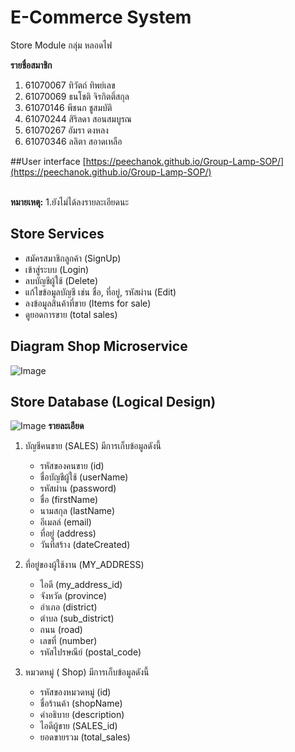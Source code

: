 # E-Commerce System
Store Module  กลุ่ม หลอดไฟ

**รายชื่อสมาชิก**
1. 61070067 ทิวัตถ์ ทิพย์เลข
2. 61070069 ธนโชติ จิรกิตติ์สกุล
3. 61070146 พีชนก ชูสมบัติ
4. 61070244 สิริลดา สอนสมบูรณ
5. 61070267 อัมรา ดงหลง
6. 61070346 ลลิตา สอาดเหลือ


##User interface
[https://peechanok.github.io/Group-Lamp-SOP/](https://peechanok.github.io/Group-Lamp-SOP/)<br><br>

**หมายเหตุ:** 1.ยังไม่ได้ลงรายละเอียดนะ

## Store Services
-   สมัครสมาชิกลูกค้า (SignUp)
-   เข้าสู่ระบบ (Login)
-   ลบบัญชีผู้ใช้ (Delete)
-   แก้ไขข้อมูลบัญชี เช่น ชื่อ, ที่อยู่, รหัสผ่าน (Edit)
-   ลงข้อมูลสินค้าที่ขาย (Items for sale)
-   ดูยอดการขาย (total sales)
## Diagram Shop Microservice 
![Image](https://imgur.com/EMCQ2oE.jpg)

## Store Database (Logical Design)
![Image](https://imgur.com/AdDN4Q1.jpg)
**รายละเอียด**
1. บัญชีคนขาย (SALES) มีการเก็บข้อมูลดังนี้
    * รหัสของคนขาย (id)
    * ชื่อบัญชีผู้ใช้ (userName)
    * รหัสผ่าน (password)
    * ชื่อ (firstName)
    * นามสกุล (lastName)
    * อีเมลล์ (email)
    * ที่อยู่ (address)
    * วันที่สร้าง (dateCreated)
  
    
2. ที่อยู่ของผู้ใช้งาน (MY_ADDRESS)
   * ไอดี (my_address_id)
   * จังหวัด (province)
   * อำเภอ (district)
   * ตำบล (sub_district)
   * ถนน (road)
   * เลขที่ (number)
   * รหัสไปรษณีย์ (postal_code)

3. หมวดหมู่ ( Shop) มีการเก็บข้อมูลดังนี้
      * รหัสของหมวดหมู่ (id)
      * ชื่อร้านค้า (shopName)
      * คำอธิบาย (description)
      * ไอดีผู้ขาย (SALES_id)
      * ยอดขายรวม (total_sales)
      


